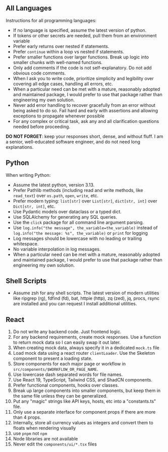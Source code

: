 ## All Languages

Instructions for all programming languages:

- If no language is specified, assume the latest version of python.
- If tokens or other secrets are needed, pull them from an environment variable
- Prefer early returns over nested if statements.
- Prefer `continue` within a loop vs nested if statements.
- Prefer smaller functions over larger functions. Break up logic into smaller chunks with well-named functions.
- Only add comments if the code is not self-explanatory. Do not add obvious code comments.
- When I ask you to write code, prioritize simplicity and legibility over covering all edge cases, handling all errors, etc.
- When a particular need can be met with a mature, reasonably adopted and maintained package, I would prefer to use that package rather than engineering my own solution.
- Never add error handling to recover gracefully from an error without being asked to do so. Fail hard and early with assertions and allowing exceptions to propagate whenever possible
- For any complex or critical task, ask any and all clarification questions needed before proceeding.

**DO NOT FORGET**: keep your responses short, dense, and without fluff. I am a senior, well-educated software engineer, and do not need long explanations.

## Python

When writing Python:

* Assume the latest python, version 3.13.
* Prefer Pathlib methods (including read and write methods, like `read_text`) over `os.path`, `open`, `write`, etc.
* Prefer modern typing: `list[str]` over `List[str]`, `dict[str, int]` over `Dict[str, int]`, etc.
* Use Pydantic models over dataclass or a typed dict.
* Use SQLAlchemy for generating any SQL queries.
* Use the `click` package for all command line argument parsing.
* Use `log.info("the message", the_variable=the_variable)` instead of `log.info("the message: %s", the_variable)` or `print` for logging
* Log messages should be lowercase with no leading or trailing whitespace.
* No variable interpolation in log messages.
* When a particular need can be met with a mature, reasonably adopted and maintained package, I would prefer to use that package rather than engineering my own solution.

## Shell Scripts

- Assume zsh for any shell scripts. The latest version of modern utilities like ripgrep (rg), fdfind (fd), bat, httpie (http), zq (zed), jq, procs, rsync are installed and you can request I install additional utilities.


## React

1. Do not write any backend code. Just frontend logic.
2. For any backend requirements, create mock responses. Use a function to return mock data so I can easily swap it out later.
3. When creating mock data, always specify it in a dedicated `mock.ts` file
4. Load mock data using a react router `clientLoader`. Use the Skeleton component to present a loading state.
5. Store components for each major page or workflow in `src/components/$WORKFLOW_OR_PAGE_NAME`.
6. Use lowercase dash separated words for file names.
8. Use React 19, TypeScript, Tailwind CSS, and ShadCN components.
9. Prefer functional components, hooks over classes.
10. Break up large components into smaller components, but keep them in the same file unless they can be generalized.
11. Put any "magic" strings like API keys, hosts, etc into a "constants.ts" file.
12. Only use a separate interface for component props if there are more than 4 props.
13. Internally, store all currency values as integers and convert them to floats when rendering visually
14. use `pnpm` not `npm`
15. Node libraries are not available
16. Never edit the `components/ui/*.tsx` files
